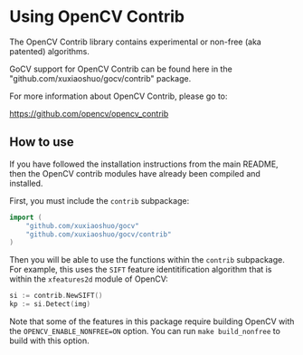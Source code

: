 # Using OpenCV Contrib

The OpenCV Contrib library contains experimental or non-free (aka patented) algorithms.

GoCV support for OpenCV Contrib can be found here in the "github.com/xuxiaoshuo/gocv/contrib" package.

For more information about OpenCV Contrib, please go to:

https://github.com/opencv/opencv_contrib

## How to use

If you have followed the installation instructions from the main README, then the OpenCV contrib modules have already been compiled and installed.

First, you must include the `contrib` subpackage:

```go
import (
    "github.com/xuxiaoshuo/gocv"
    "github.com/xuxiaoshuo/gocv/contrib"
)
```

Then you will be able to use the functions within the `contrib` subpackage. For example, this uses the `SIFT` feature identitification algorithm that is within the `xfeatures2d` module of OpenCV:

```go
si := contrib.NewSIFT()
kp := si.Detect(img)
```

Note that some of the features in this package require building OpenCV with the `OPENCV_ENABLE_NONFREE=ON` option. You can run `make build_nonfree` to build with this option.
